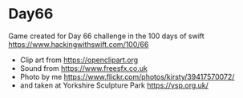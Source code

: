 # Day66

 Game created for Day 66 challenge in the 100 days of swift
 https://www.hackingwithswift.com/100/66

- Clip art from https://openclipart.org 
- Sound from https://www.freesfx.co.uk
- Photo by me  https://www.flickr.com/photos/kirsty/39417570072/
- and taken at Yorkshire Sculpture Park https://ysp.org.uk/
